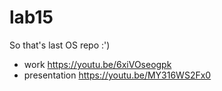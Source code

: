 # lab15
So that's last OS repo :')
- work https://youtu.be/6xiVOseogpk
- presentation https://youtu.be/MY316WS2Fx0
